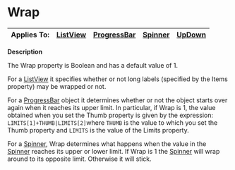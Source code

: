 




<h1 class="heading"><span class="name">Wrap</span></h1>

| Applies To: | [ListView](./listview.md) | [ProgressBar](./progressbar.md) | [Spinner](./spinner.md) | [UpDown](./updown.md) |
| --- | --- | --- | --- | ---  |


**Description**


The Wrap property is Boolean and has a default value of 1.


For a [ListView](./listview.md) it specifies whether or not long labels (specified by the Items property) may be wrapped or not.


For a [ProgressBar](./progressbar.md) object it determines whether or not the object starts over again when it reaches its upper limit. In particular, if Wrap is 1, the value obtained when you set the Thumb property is given by the expression: `LIMITS[1]+THUMB|LIMITS[2]`where `THUMB` is the value to which you set the Thumb property and `LIMITS` is the value of the Limits property.


For a [Spinner](./spinner.md), Wrap determines what happens when the value in the [Spinner](./spinner.md) reaches its upper or lower limit. If Wrap is 1 the [Spinner](./spinner.md) will wrap around to its opposite limit. Otherwise it will stick.




